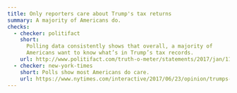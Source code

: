 ```yaml
---
title: Only reporters care about Trump's tax returns
summary: A majority of Americans do.
checks:
  - checker: politifact
    short:
      Polling data consistently shows that overall, a majority of
      Americans want to know what’s in Trump’s tax records.
    url: http://www.politifact.com/truth-o-meter/statements/2017/jan/11/donald-trump/trump-wrong-reporters-are-only-ones-who-care-about/
  - checker: new-york-times
    short: Polls show most Americans do care.
    url: https://www.nytimes.com/interactive/2017/06/23/opinion/trumps-lies.html
---
```

